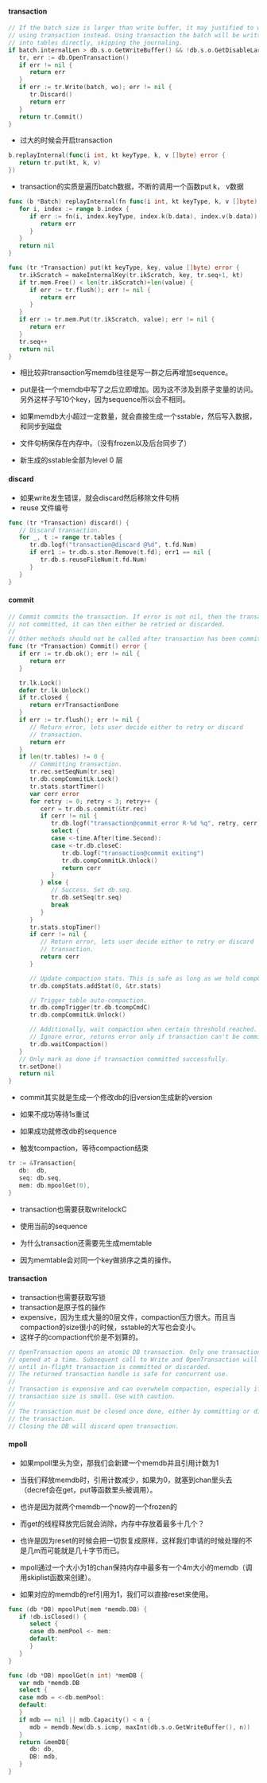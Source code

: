 #### transaction

```go
// If the batch size is larger than write buffer, it may justified to write
// using transaction instead. Using transaction the batch will be written
// into tables directly, skipping the journaling.
if batch.internalLen > db.s.o.GetWriteBuffer() && !db.s.o.GetDisableLargeBatchTransaction() {
   tr, err := db.OpenTransaction()
   if err != nil {
      return err
   }
   if err := tr.Write(batch, wo); err != nil {
      tr.Discard()
      return err
   }
   return tr.Commit()
}
```

- 过大的时候会开启transaction



```go
b.replayInternal(func(i int, kt keyType, k, v []byte) error {
   return tr.put(kt, k, v)
})
```

- transaction的实质是遍历batch数据，不断的调用一个函数put k， v数据

```go
func (b *Batch) replayInternal(fn func(i int, kt keyType, k, v []byte) error) error {
   for i, index := range b.index {
      if err := fn(i, index.keyType, index.k(b.data), index.v(b.data)); err != nil {
         return err
      }
   }
   return nil
}
```



```go
func (tr *Transaction) put(kt keyType, key, value []byte) error {
   tr.ikScratch = makeInternalKey(tr.ikScratch, key, tr.seq+1, kt)
   if tr.mem.Free() < len(tr.ikScratch)+len(value) {
      if err := tr.flush(); err != nil {
         return err
      }
   }
   if err := tr.mem.Put(tr.ikScratch, value); err != nil {
      return err
   }
   tr.seq++
   return nil
}
```



- 相比较非transaction写memdb往往是写一群之后再增加sequence。
- put是往一个memdb中写了之后立即增加。因为这不涉及到原子变量的访问。另外这样子写10个key，因为sequence所以会不相同。



- 如果memdb大小超过一定数量，就会直接生成一个sstable，然后写入数据，和同步到磁盘
- 文件句柄保存在内存中。（没有frozen以及后台同步了）
- 新生成的sstable全部为level 0 层

#### discard

- 如果write发生错误，就会discard然后移除文件句柄
- reuse 文件编号

```go
func (tr *Transaction) discard() {
   // Discard transaction.
   for _, t := range tr.tables {
      tr.db.logf("transaction@discard @%d", t.fd.Num)
      if err1 := tr.db.s.stor.Remove(t.fd); err1 == nil {
         tr.db.s.reuseFileNum(t.fd.Num)
      }
   }
}
```

#### commit

```go
// Commit commits the transaction. If error is not nil, then the transaction is
// not committed, it can then either be retried or discarded.
//
// Other methods should not be called after transaction has been committed.
func (tr *Transaction) Commit() error {
   if err := tr.db.ok(); err != nil {
      return err
   }

   tr.lk.Lock()
   defer tr.lk.Unlock()
   if tr.closed {
      return errTransactionDone
   }
   if err := tr.flush(); err != nil {
      // Return error, lets user decide either to retry or discard
      // transaction.
      return err
   }
   if len(tr.tables) != 0 {
      // Committing transaction.
      tr.rec.setSeqNum(tr.seq)
      tr.db.compCommitLk.Lock()
      tr.stats.startTimer()
      var cerr error
      for retry := 0; retry < 3; retry++ {
         cerr = tr.db.s.commit(&tr.rec)
         if cerr != nil {
            tr.db.logf("transaction@commit error R·%d %q", retry, cerr)
            select {
            case <-time.After(time.Second):
            case <-tr.db.closeC:
               tr.db.logf("transaction@commit exiting")
               tr.db.compCommitLk.Unlock()
               return cerr
            }
         } else {
            // Success. Set db.seq.
            tr.db.setSeq(tr.seq)
            break
         }
      }
      tr.stats.stopTimer()
      if cerr != nil {
         // Return error, lets user decide either to retry or discard
         // transaction.
         return cerr
      }

      // Update compaction stats. This is safe as long as we hold compCommitLk.
      tr.db.compStats.addStat(0, &tr.stats)

      // Trigger table auto-compaction.
      tr.db.compTrigger(tr.db.tcompCmdC)
      tr.db.compCommitLk.Unlock()

      // Additionally, wait compaction when certain threshold reached.
      // Ignore error, returns error only if transaction can't be committed.
      tr.db.waitCompaction()
   }
   // Only mark as done if transaction committed successfully.
   tr.setDone()
   return nil
}
```

- commit其实就是生成一个修改db的旧version生成新的version
- 如果不成功等待1s重试
- 如果成功就修改db的sequence



- 触发tcompaction，等待compaction结束



```go
tr := &Transaction{
   db:  db,
   seq: db.seq,
   mem: db.mpoolGet(0),
}
```

- transaction也需要获取writelockC
- 使用当前的sequence



- 为什么transaction还需要先生成memtable
- 因为memtable会对同一个key做排序之类的操作。



#### transaction

- transaction也需要获取写锁
- transaction是原子性的操作
- expensive，因为生成大量的0层文件，compaction压力很大。而且当compaction的size很小的时候，sstable的大写也会变小。
- 这样子的compaction代价是不划算的。

```go
// OpenTransaction opens an atomic DB transaction. Only one transaction can be
// opened at a time. Subsequent call to Write and OpenTransaction will be blocked
// until in-flight transaction is committed or discarded.
// The returned transaction handle is safe for concurrent use.
//
// Transaction is expensive and can overwhelm compaction, especially if
// transaction size is small. Use with caution.
//
// The transaction must be closed once done, either by committing or discarding
// the transaction.
// Closing the DB will discard open transaction.
```



#### mpoll

- 如果mpoll里头为空，那我们会新建一个memdb并且引用计数为1
- 当我们释放memdb时，引用计数减少，如果为0，就塞到chan里头去（decref会在get，put等函数里头被调用）。



- 也许是因为就两个memdb一个now的一个frozen的
- 而get的线程释放完后就会消除，内存中存放着最多十几个？

- 也许是因为reset的时候会把一切恢复成原样，这样我们申请的时候处理的不是几m而可能就是几十字节而已。



-  mpoll通过一个大小为1的chan保持内存中最多有一个4m大小的memdb（调用skiplist函数来创建）。

- 如果对应的memdb的ref引用为1，我们可以直接reset来使用。

```go
func (db *DB) mpoolPut(mem *memdb.DB) {
   if !db.isClosed() {
      select {
      case db.memPool <- mem:
      default:
      }
   }
}

func (db *DB) mpoolGet(n int) *memDB {
   var mdb *memdb.DB
   select {
   case mdb = <-db.memPool:
   default:
   }
   if mdb == nil || mdb.Capacity() < n {
      mdb = memdb.New(db.s.icmp, maxInt(db.s.o.GetWriteBuffer(), n))
   }
   return &memDB{
      db: db,
      DB: mdb,
   }
}
```